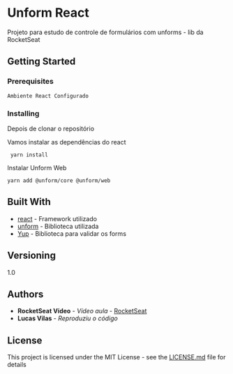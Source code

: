 # Unform React

Projeto para estudo de controle de formulários com unforms - lib da RocketSeat

## Getting Started
 
### Prerequisites


```
Ambiente React Configurado
```

### Installing
Depois de clonar o repositório

Vamos instalar as dependências do react
```
 yarn install
```
Instalar Unform Web
```
yarn add @unform/core @unform/web
````



## Built With

* [react](https://reactjs.org/) - Framework utilizado
* [unform](https://unform.dev/) - Biblioteca utilizada
* [Yup](https://github.com/jquense/yup/) - Biblioteca para validar os forms



## Versioning

1.0
## Authors

* **RocketSeat Vídeo** - *Vídeo aula* - [RocketSeat](https://www.youtube.com/watch?v=P65RJTTqkN4)
* **Lucas Vilas** - *Reproduziu o código*

## License

This project is licensed under the MIT License - see the [LICENSE.md](LICENSE.md) file for details


